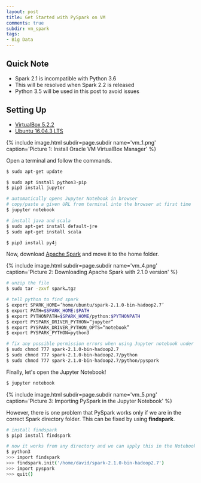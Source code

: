 ```yaml
---
layout: post
title: Get Started with PySpark on VM
comments: true
subdir: vm_spark
tags:
- Big Data
---
```


## Quick Note
- Spark 2.1 is incompatible with Python 3.6
- This will be resolved when Spark 2.2 is released
- Python 3.5 will be used in this post to avoid issues

## Setting Up
- [VirtualBox 5.2.2](https://www.virtualbox.org/wiki/Downloads)
- [Ubuntu 16.04.3 LTS](https://www.ubuntu.com/download/desktop)

{% include image.html subdir=page.subdir name='vm_1.png' caption='Picture 1: Install Oracle VM VirtualBox Manager' %}

Open a terminal and follow the commands.

```bash
$ sudo apt-get update

$ sudo apt install python3-pip
$ pip3 install jupyter

# automatically opens Jupyter Notebook in browser
# copy/paste a given URL from terminal into the browser at first time
$ jupyter notebook

# install java and scala
$ sudo apt-get install default-jre
$ sudo apt-get install scala

$ pip3 install py4j
```

Now, download [Apache Spark](spark.apache.org/downloads.html) and move it to the home folder.

{% include image.html subdir=page.subdir name='vm_4.png' caption='Picture 2: Downloading Apache Spark with 2.1.0 version' %}

```bash
# unzip the file
$ sudo tar -zxvf spark…tgz

# tell python to find spark
$ export SPARK_HOME=‘home/ubuntu/spark-2.1.0-bin-hadoop2.7’
$ export PATH=$SPARK_HOME:$PATH
$ export PYTHONPATH=$SPARK_HOME/python:$PYTHONPATH
$ export PYSPARK_DRIVER_PYTHON=“jupyter”
$ export PYSPARK_DRIVER_PYTHON_OPTS=“notebook”
$ export PYSPARK_PYTHON=python3

# fix any possible permission errors when using Jupyter notebook under the spark folder 
$ sudo chmod 777 spark-2.1.0-bin-hadoop2.7
$ sudo chmod 777 spark-2.1.0-bin-hadoop2.7/python
$ sudo chmod 777 spark-2.1.0-bin-hadoop2.7/python/pyspark
```

Finally, let's open the Jupyter Notebook!

```bash
$ jupyter notebook
```

{% include image.html subdir=page.subdir name='vm_5.png' caption='Picture 3: Importing PySpark in the Jupyter Notebook' %}

However, there is one problem that PySpark works only if we are in the correct Spark directory folder. This can be fixed by using **findspark**.

```bash
# install findspark
$ pip3 install findspark

# now it works from any directory and we can apply this in the Notebook
$ python3
>>> import findspark
>>> findspark.init('/home/david/spark-2.1.0-bin-hadoop2.7')
>>> import pyspark
>>> quit()
```

